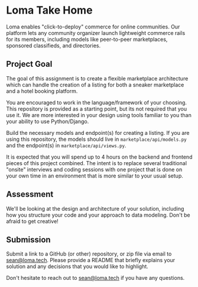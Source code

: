 # Loma Take Home
Loma enables "click-to-deploy" commerce for online communities. Our platform lets any community organizer launch lightweight commerce rails for its members, including models like peer-to-peer marketplaces, sponsored classifieds, and directories.

## Project Goal
The goal of this assignment is to create a flexible marketplace architecture which can handle the creation of a listing for both a sneaker marketplace and a hotel booking platform.

You are encouraged to work in the language/framework of your choosing. This repository is provided as a starting point, but its not required that you use it. We are more interested in your design using tools familiar to you than your ability to use Python/Django.

Build the necessary models and endpoint(s) for creating a listing.
If you are using this repository, the models should live in `marketplace/api/models.py` and the endpoint(s) in `marketplace/api/views.py`.

It is expected that you will spend up to 4 hours on the backend and frontend pieces of this project combined. The intent is to replace several traditional "onsite" interviews and coding sessions with one project that is done on your own time in an environment that is more similar to your usual setup.

## Assessment
We'll be looking at the design and architecture of your solution, including how you structure your code and your approach to data modeling. Don't be afraid to get creative!

## Submission
Submit a link to a GitHub (or other) repository, or zip file via email to sean@loma.tech. Please provide a README that briefly explains your solution and any decisions that you would like to highlight.

Don't hesitate to reach out to sean@loma.tech if you have any questions. 
